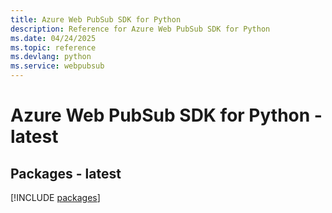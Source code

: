 ```yaml
---
title: Azure Web PubSub SDK for Python
description: Reference for Azure Web PubSub SDK for Python
ms.date: 04/24/2025
ms.topic: reference
ms.devlang: python
ms.service: webpubsub
---
```

# Azure Web PubSub SDK for Python - latest
## Packages - latest
[!INCLUDE [packages](web-pubsub-index.md)]